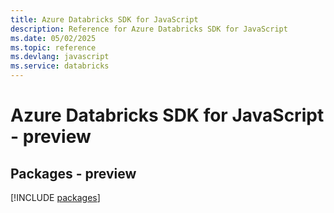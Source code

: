 ```yaml
---
title: Azure Databricks SDK for JavaScript
description: Reference for Azure Databricks SDK for JavaScript
ms.date: 05/02/2025
ms.topic: reference
ms.devlang: javascript
ms.service: databricks
---
```

# Azure Databricks SDK for JavaScript - preview
## Packages - preview
[!INCLUDE [packages](databricks-index.md)]